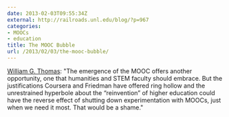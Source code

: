 ```yaml
---
date: 2013-02-03T09:55:34Z
external: http://railroads.unl.edu/blog/?p=967
categories:
- MOOCs
- education
title: The MOOC Bubble
url: /2013/02/03/the-mooc-bubble/
---
```


[William G. Thomas](http://railroads.unl.edu/blog/?p=967): "The emergence of the MOOC offers another opportunity, one that humanities and STEM faculty should embrace. But the justifications Coursera and Friedman have offered ring hollow and the unrestrained hyperbole about the “reinvention” of higher education could have the reverse effect of shutting down experimentation with MOOCs, just when we need it most. That would be a shame."